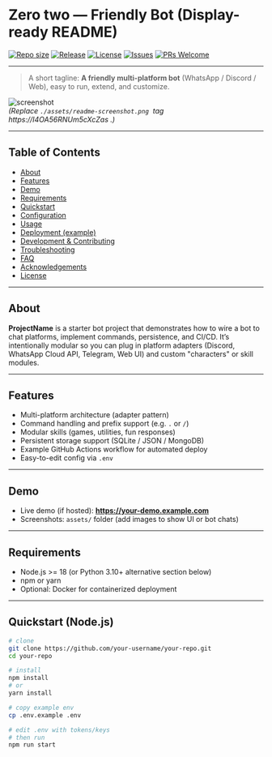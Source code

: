 
# Zero two — Friendly Bot (Display-ready README)

[![Repo size](https://img.shields.io/github/repo-size/your-username/your-repo)](https://github.com/your-username/your-repo)
[![Release](https://img.shields.io/github/v/release/your-username/your-repo)](https://github.com/your-username/your-repo/releases)
[![License](https://img.shields.io/github/license/your-username/your-repo)](LICENSE)
[![Issues](https://img.shields.io/github/issues/your-username/your-repo)](https://github.com/your-username/your-repo/issues)
[![PRs Welcome](https://img.shields.io/badge/PRs-welcome-brightgreen.svg)](#contributing)

---

> A short tagline: **A friendly multi-platform bot** (WhatsApp / Discord / Web), easy to run, extend, and customize.

![screenshot](./assets/readme-screenshot.png)  
*(Replace `./assets/readme-screenshot.png` <img> tag https://I4OA56RNUm5cXcZas <url>.)*

---

## Table of Contents

- [About](#about)
- [Features](#features)
- [Demo](#demo)
- [Requirements](#requirements)
- [Quickstart](#quickstart)
- [Configuration](#configuration)
- [Usage](#usage)
- [Deployment (example)](#deployment-example)
- [Development & Contributing](#development--contributing)
- [Troubleshooting](#troubleshooting)
- [FAQ](#faq)
- [Acknowledgements](#acknowledgements)
- [License](#license)

---

## About

**ProjectName** is a starter bot project that demonstrates how to wire a bot to chat platforms, implement commands, persistence, and CI/CD. It’s intentionally modular so you can plug in platform adapters (Discord, WhatsApp Cloud API, Telegram, Web UI) and custom "characters" or skill modules.

---

## Features

- Multi-platform architecture (adapter pattern)
- Command handling and prefix support (e.g. `.` or `/`)
- Modular skills (games, utilities, fun responses)
- Persistent storage support (SQLite / JSON / MongoDB)
- Example GitHub Actions workflow for automated deploy
- Easy-to-edit config via `.env`

---

## Demo

- Live demo (if hosted): **https://your-demo.example.com**
- Screenshots: `assets/` folder (add images to show UI or bot chats)

---

## Requirements

- Node.js >= 18 (or Python 3.10+ alternative section below)
- npm or yarn
- Optional: Docker for containerized deployment

---

## Quickstart (Node.js)

```bash
# clone
git clone https://github.com/your-username/your-repo.git
cd your-repo

# install
npm install
# or
yarn install

# copy example env
cp .env.example .env

# edit .env with tokens/keys
# then run
npm run start 
